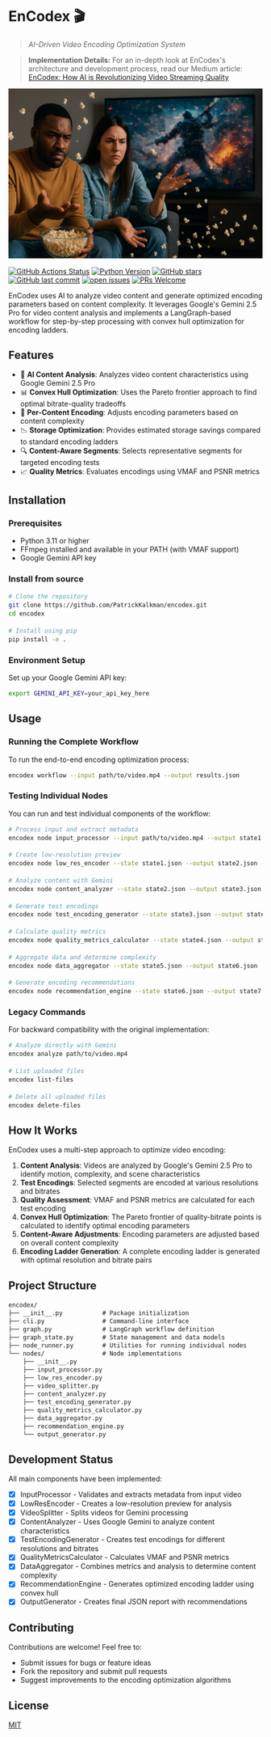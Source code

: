 # EnCodex 🎬

> _AI-Driven Video Encoding Optimization System_

> **Implementation Details:** For an in-depth look at EnCodex's architecture and development process, read our Medium article:  
> [EnCodex: How AI is Revolutionizing Video Streaming Quality](https://medium.com/ai-advances/encodex-how-ai-is-revolutionizing-video-streaming-quality-b69f0c95b8fa)

![EnCodex Cover](cover.jpg)

[![GitHub Actions Status](https://img.shields.io/github/actions/workflow/status/PatrickKalkman/encodex/ci.yml?branch=main)](https://github.com/PatrickKalkman/encodex/actions)
[![Python Version](https://img.shields.io/badge/python-3.11%2B-blue)](https://www.python.org/downloads/)
[![GitHub stars](https://img.shields.io/github/stars/PatrickKalkman/encodex)](https://github.com/PatrickKalkman/encodex/stargazers)
[![GitHub last commit](https://img.shields.io/github/last-commit/PatrickKalkman/encodex)](https://github.com/PatrickKalkman/encodex)
[![open issues](https://img.shields.io/github/issues/PatrickKalkman/encodex)](https://github.com/PatrickKalkman/encodex/issues)
[![PRs Welcome](https://img.shields.io/badge/PRs-welcome-brightgreen.svg?style=flat-square)](https://makeapullrequest.com)

EnCodex uses AI to analyze video content and generate optimized encoding parameters based on content complexity. It leverages Google's Gemini 2.5 Pro for video content analysis and implements a LangGraph-based workflow for step-by-step processing with convex hull optimization for encoding ladders.

## Features

- 🧠 **AI Content Analysis**: Analyzes video content characteristics using Google Gemini 2.5 Pro
- 📊 **Convex Hull Optimization**: Uses the Pareto frontier approach to find optimal bitrate-quality tradeoffs
- 📼 **Per-Content Encoding**: Adjusts encoding parameters based on content complexity
- 📉 **Storage Optimization**: Provides estimated storage savings compared to standard encoding ladders
- 🔍 **Content-Aware Segments**: Selects representative segments for targeted encoding tests
- 📈 **Quality Metrics**: Evaluates encodings using VMAF and PSNR metrics

## Installation

### Prerequisites

- Python 3.11 or higher
- FFmpeg installed and available in your PATH (with VMAF support)
- Google Gemini API key

### Install from source

```bash
# Clone the repository
git clone https://github.com/PatrickKalkman/encodex.git
cd encodex

# Install using pip
pip install -e .
```

### Environment Setup

Set up your Google Gemini API key:

```bash
export GEMINI_API_KEY=your_api_key_here
```

## Usage

### Running the Complete Workflow

To run the end-to-end encoding optimization process:

```bash
encodex workflow --input path/to/video.mp4 --output results.json
```

### Testing Individual Nodes

You can run and test individual components of the workflow:

```bash
# Process input and extract metadata
encodex node input_processor --input path/to/video.mp4 --output state1.json

# Create low-resolution preview
encodex node low_res_encoder --state state1.json --output state2.json --use-gpu

# Analyze content with Gemini
encodex node content_analyzer --state state2.json --output state3.json

# Generate test encodings
encodex node test_encoding_generator --state state3.json --output state4.json

# Calculate quality metrics
encodex node quality_metrics_calculator --state state4.json --output state5.json

# Aggregate data and determine complexity
encodex node data_aggregator --state state5.json --output state6.json

# Generate encoding recommendations
encodex node recommendation_engine --state state6.json --output state7.json
```

### Legacy Commands

For backward compatibility with the original implementation:

```bash
# Analyze directly with Gemini
encodex analyze path/to/video.mp4

# List uploaded files
encodex list-files

# Delete all uploaded files
encodex delete-files
```

## How It Works

EnCodex uses a multi-step approach to optimize video encoding:

1. **Content Analysis**: Videos are analyzed by Google's Gemini 2.5 Pro to identify motion, complexity, and scene characteristics
2. **Test Encodings**: Selected segments are encoded at various resolutions and bitrates
3. **Quality Assessment**: VMAF and PSNR metrics are calculated for each test encoding
4. **Convex Hull Optimization**: The Pareto frontier of quality-bitrate points is calculated to identify optimal encoding parameters
5. **Content-Aware Adjustments**: Encoding parameters are adjusted based on overall content complexity
6. **Encoding Ladder Generation**: A complete encoding ladder is generated with optimal resolution and bitrate pairs

## Project Structure

```
encodex/
├── __init__.py           # Package initialization
├── cli.py                # Command-line interface
├── graph.py              # LangGraph workflow definition
├── graph_state.py        # State management and data models
├── node_runner.py        # Utilities for running individual nodes
└── nodes/                # Node implementations
    ├── __init__.py
    ├── input_processor.py
    ├── low_res_encoder.py
    ├── video_splitter.py
    ├── content_analyzer.py
    ├── test_encoding_generator.py
    ├── quality_metrics_calculator.py
    ├── data_aggregator.py
    ├── recommendation_engine.py
    └── output_generator.py
```

## Development Status

All main components have been implemented:

- [x] InputProcessor - Validates and extracts metadata from input video
- [x] LowResEncoder - Creates a low-resolution preview for analysis
- [x] VideoSplitter - Splits videos for Gemini processing
- [x] ContentAnalyzer - Uses Google Gemini to analyze content characteristics
- [x] TestEncodingGenerator - Creates test encodings for different resolutions and bitrates
- [x] QualityMetricsCalculator - Calculates VMAF and PSNR metrics
- [x] DataAggregator - Combines metrics and analysis to determine content complexity
- [x] RecommendationEngine - Generates optimized encoding ladder using convex hull
- [x] OutputGenerator - Creates final JSON report with recommendations

## Contributing

Contributions are welcome! Feel free to:

- Submit issues for bugs or feature ideas
- Fork the repository and submit pull requests
- Suggest improvements to the encoding optimization algorithms

## License

[MIT](LICENSE)
